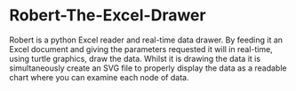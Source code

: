 # Robert-The-Excel-Drawer
Robert is a python Excel reader and real-time data drawer. By feeding it an Excel document and giving the parameters requested it will in real-time, using turtle graphics, draw the data. Whilst it is drawing the data it is simultaneously create an SVG file to properly display the data as a readable chart where you can examine each node of data.
